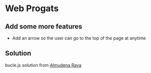 # Web Progats

## Add some more features

- Add an arrow so the user can go to the top of the page at anytime

## Solution 

bucle.js solution from [Almudena Raya](https://github.com/rayaalmudena/WebProgatsStarter-QuerySelectorAll)
